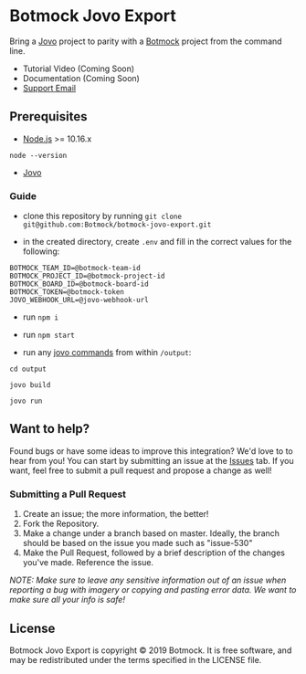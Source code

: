 # Botmock Jovo Export

Bring a [Jovo](https://www.jovo.tech) project to parity with a [Botmock](https://botmock.com) project from the command line.

- Tutorial Video (Coming Soon)
- Documentation (Coming Soon)
- [Support Email](mailto:help@botmock.com)

## Prerequisites

- [Node.js](https://nodejs.org/en/) >= 10.16.x

```shell
node --version
```

- [Jovo](https://github.com/jovotech/jovo-cli)

### Guide

- clone this repository by running `git clone git@github.com:Botmock/botmock-jovo-export.git`

- in the created directory, create `.env` and fill in the correct values for the following:

```console
BOTMOCK_TEAM_ID=@botmock-team-id
BOTMOCK_PROJECT_ID=@botmock-project-id
BOTMOCK_BOARD_ID=@botmock-board-id
BOTMOCK_TOKEN=@botmock-token
JOVO_WEBHOOK_URL=@jovo-webhook-url

```

- run `npm i`

- run `npm start`

- run any [jovo commands](https://github.com/jovotech/jovo-cli#commands) from within `/output`:

```
cd output

jovo build

jovo run
```

## Want to help?

Found bugs or have some ideas to improve this integration? We'd love to to hear from you! You can start by submitting an issue at the [Issues](https://github.com/Botmock/botmock-jovo-export/issues) tab. If you want, feel free to submit a pull request and propose a change as well!

### Submitting a Pull Request

1. Create an issue; the more information, the better!
2. Fork the Repository.
3. Make a change under a branch based on master. Ideally, the branch should be based on the issue you made such as "issue-530"
4. Make the Pull Request, followed by a brief description of the changes you've made. Reference the issue.

_NOTE: Make sure to leave any sensitive information out of an issue when reporting a bug with imagery or copying and pasting error data. We want to make sure all your info is safe!_

## License

Botmock Jovo Export is copyright © 2019 Botmock. It is free software, and may be redistributed under the terms specified in the LICENSE file.
